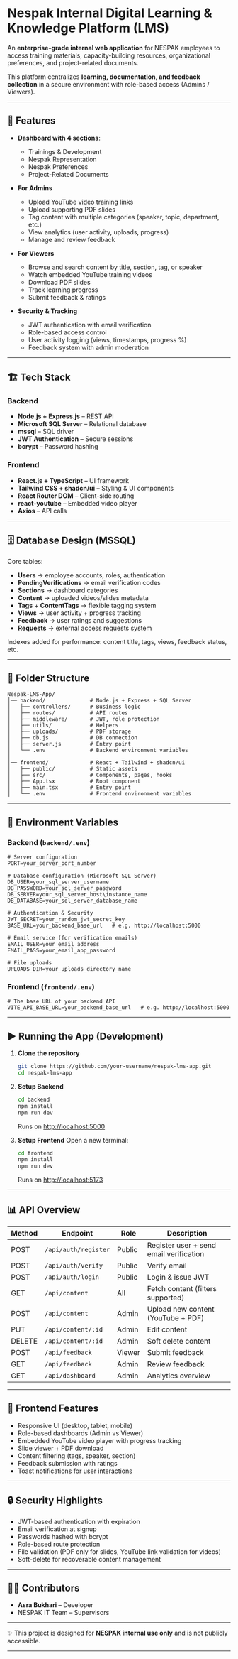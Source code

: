 # Nespak Internal Digital Learning & Knowledge Platform (LMS)

An **enterprise-grade internal web application** for NESPAK employees to access training materials, capacity-building resources, organizational preferences, and project-related documents.

This platform centralizes **learning, documentation, and feedback collection** in a secure environment with role-based access (Admins / Viewers).

---

## 🚀 Features

- **Dashboard with 4 sections**:

  - Trainings & Development
  - Nespak Representation
  - Nespak Preferences
  - Project-Related Documents

- **For Admins**

  - Upload YouTube video training links
  - Upload supporting PDF slides
  - Tag content with multiple categories (speaker, topic, department, etc.)
  - View analytics (user activity, uploads, progress)
  - Manage and review feedback

- **For Viewers**

  - Browse and search content by title, section, tag, or speaker
  - Watch embedded YouTube training videos
  - Download PDF slides
  - Track learning progress
  - Submit feedback & ratings

- **Security & Tracking**

  - JWT authentication with email verification
  - Role-based access control
  - User activity logging (views, timestamps, progress %)
  - Feedback system with admin moderation

---

## 🏗️ Tech Stack

### Backend

- **Node.js + Express.js** – REST API
- **Microsoft SQL Server** – Relational database
- **mssql** – SQL driver
- **JWT Authentication** – Secure sessions
- **bcrypt** – Password hashing

### Frontend

- **React.js + TypeScript** – UI framework
- **Tailwind CSS + shadcn/ui** – Styling & UI components
- **React Router DOM** – Client-side routing
- **react-youtube** – Embedded video player
- **Axios** – API calls

---

## 🗄️ Database Design (MSSQL)

Core tables:

- **Users** → employee accounts, roles, authentication
- **PendingVerifications** → email verification codes
- **Sections** → dashboard categories
- **Content** → uploaded videos/slides metadata
- **Tags** + **ContentTags** → flexible tagging system
- **Views** → user activity + progress tracking
- **Feedback** → user ratings and suggestions
- **Requests** → external access requests system

Indexes added for performance: content title, tags, views, feedback status, etc.

---

## 📂 Folder Structure

```
Nespak-LMS-App/
│── backend/              # Node.js + Express + SQL Server
│   ├── controllers/      # Business logic
│   ├── routes/           # API routes
│   ├── middleware/       # JWT, role protection
│   ├── utils/            # Helpers
│   ├── uploads/          # PDF storage
│   ├── db.js             # DB connection
│   ├── server.js         # Entry point
│   └── .env              # Backend environment variables
│
│── frontend/             # React + Tailwind + shadcn/ui
│   ├── public/           # Static assets
│   ├── src/              # Components, pages, hooks
│   ├── App.tsx           # Root component
│   ├── main.tsx          # Entry point
│   └── .env              # Frontend environment variables
```

---

## 🔑 Environment Variables

### Backend (`backend/.env`)

```env
# Server configuration
PORT=your_server_port_number

# Database configuration (Microsoft SQL Server)
DB_USER=your_sql_server_username
DB_PASSWORD=your_sql_server_password
DB_SERVER=your_sql_server_host\instance_name
DB_DATABASE=your_sql_server_database_name

# Authentication & Security
JWT_SECRET=your_random_jwt_secret_key
BASE_URL=your_backend_base_url   # e.g. http://localhost:5000

# Email service (for verification emails)
EMAIL_USER=your_email_address
EMAIL_PASS=your_email_app_password

# File uploads
UPLOADS_DIR=your_uploads_directory_name

```

### Frontend (`frontend/.env`)

```env
# The base URL of your backend API
VITE_API_BASE_URL=your_backend_base_url   # e.g. http://localhost:5000
```

---

## ▶️ Running the App (Development)

1. **Clone the repository**

   ```bash
   git clone https://github.com/your-username/nespak-lms-app.git
   cd nespak-lms-app
   ```

2. **Setup Backend**

   ```bash
   cd backend
   npm install
   npm run dev
   ```

   Runs on [http://localhost:5000](http://localhost:5000)

3. **Setup Frontend**
   Open a new terminal:

   ```bash
   cd frontend
   npm install
   npm run dev
   ```

   Runs on [http://localhost:5173](http://localhost:5173)

---

## 📊 API Overview

| Method | Endpoint             | Role   | Description                             |
| ------ | -------------------- | ------ | --------------------------------------- |
| POST   | `/api/auth/register` | Public | Register user + send email verification |
| POST   | `/api/auth/verify`   | Public | Verify email                            |
| POST   | `/api/auth/login`    | Public | Login & issue JWT                       |
| GET    | `/api/content`       | All    | Fetch content (filters supported)       |
| POST   | `/api/content`       | Admin  | Upload new content (YouTube + PDF)      |
| PUT    | `/api/content/:id`   | Admin  | Edit content                            |
| DELETE | `/api/content/:id`   | Admin  | Soft delete content                     |
| POST   | `/api/feedback`      | Viewer | Submit feedback                         |
| GET    | `/api/feedback`      | Admin  | Review feedback                         |
| GET    | `/api/dashboard`     | Admin  | Analytics overview                      |

---

## 📱 Frontend Features

- Responsive UI (desktop, tablet, mobile)
- Role-based dashboards (Admin vs Viewer)
- Embedded YouTube video player with progress tracking
- Slide viewer + PDF download
- Content filtering (tags, speaker, section)
- Feedback submission with ratings
- Toast notifications for user interactions

---

## 🔒 Security Highlights

- JWT-based authentication with expiration
- Email verification at signup
- Passwords hashed with bcrypt
- Role-based route protection
- File validation (PDF only for slides, YouTube link validation for videos)
- Soft-delete for recoverable content management


---

## 👩‍💻 Contributors

- **Asra Bukhari** – Developer
- NESPAK IT Team – Supervisors

---

✨ This project is designed for **NESPAK internal use only** and is not publicly accessible.

---
